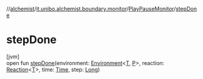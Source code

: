 //[alchemist](../../../index.md)/[it.unibo.alchemist.boundary.monitor](../index.md)/[PlayPauseMonitor](index.md)/[stepDone](step-done.md)

# stepDone

[jvm]\
open fun [stepDone](step-done.md)(environment: [Environment](../../it.unibo.alchemist.model.interfaces/-environment/index.md)<[T](../../it.unibo.alchemist.boundary.gui.view.properties/-serializable-enum-property/index.md), [P](../../it.unibo.alchemist.boundary.interfaces/-draw-command/index.md)>, reaction: [Reaction](../../it.unibo.alchemist.model.interfaces/-reaction/index.md)<[T](../../it.unibo.alchemist.boundary.gui.view.properties/-serializable-enum-property/index.md)>, time: [Time](../../it.unibo.alchemist.model.interfaces/-time/index.md), step: [Long](https://kotlinlang.org/api/latest/jvm/stdlib/kotlin/-long/index.html))
